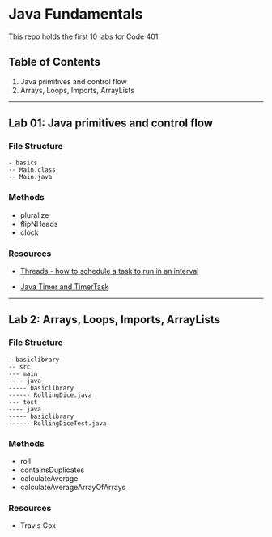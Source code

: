 # Java Fundamentals

This repo holds the first 10 labs for Code 401

## Table of Contents
1. Java primitives and control flow
2. Arrays, Loops, Imports, ArrayLists

-----------------------------------------------------------------

## Lab 01: Java primitives and control flow

### File Structure
```
- basics
-- Main.class
-- Main.java
```

### Methods
- pluralize
- flipNHeads
- clock

### Resources
- [Threads - how to schedule a task to run in an interval](https://blog.ajduke.in/2014/03/31/java-how-to-schedule-a-task-to-run-in-an-interval/)

- [Java Timer and TimerTask](https://www.baeldung.com/java-timer-and-timertask)

-----------------------------------------------------------------

## Lab 2: Arrays, Loops, Imports, ArrayLists

### File Structure
```
- basiclibrary
-- src
--- main
---- java
----- basiclibrary
------ RollingDice.java
--- test
---- java
----- basiclibrary
------ RollingDiceTest.java
```

### Methods
- roll
- containsDuplicates
- calculateAverage
- calculateAverageArrayOfArrays

### Resources
- Travis Cox
